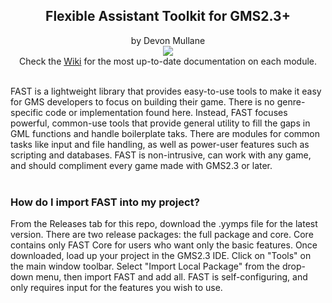 <h2 align="center">
Flexible Assistant Toolkit for GMS2.3+
</h2>
<p align="center">
by Devon Mullane<br>
  <a href="https://github.com/Hyomoto/FASTv33/wiki"><img src="https://user-images.githubusercontent.com/6281477/95689209-359b9a00-0bdd-11eb-8f94-850252d47c68.png" align="center"></a><br>
Check the <a href="https://github.com/Hyomoto/FASTv33/wiki">Wiki</a> for the most up-to-date documentation on each module.
</p>
<br>
FAST is a lightweight library that provides easy-to-use tools to make it easy for GMS developers to focus on building their game. There is no genre-specific code or implementation found here. Instead, FAST focuses powerful, common-use tools that provide general utility to fill the gaps in GML functions and handle boilerplate taks. There are modules for common tasks like input and file handling, as well as power-user features such as scripting and databases. FAST is non-intrusive, can work with any game, and should compliment every game made with GMS2.3 or later.
<br><br>
<h3>
How do I import FAST into my project?
</h3>
From the Releases tab for this repo, download the .yymps file for the latest version. There are two release packages: the full package and core. Core contains only FAST Core for users who want only the basic features. Once downloaded, load up your project in the GMS2.3 IDE. Click on "Tools" on the main window toolbar. Select "Import Local Package" from the drop-down menu, then import FAST and add all. FAST is self-configuring, and only requires input for the features you wish to use.
